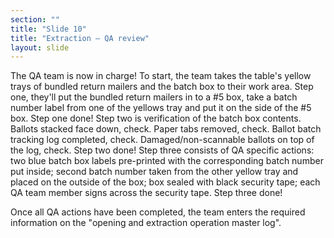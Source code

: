 ```yaml
---
section: ""
title: "Slide 10"
title: "Extraction – QA review"
layout: slide
---
```


The QA team is now in charge! To start, the team takes the table's yellow trays of bundled return mailers and the batch box to their work area. Step one, they'll put the bundled return mailers in to a #5 box, take a batch number label from one of the yellows tray and put it on the side of the #5 box. Step one done! Step two is verification of the batch box contents. Ballots stacked face down, check. Paper tabs removed, check. Ballot batch tracking log completed, check. Damaged/non-scannable ballots on top of the log, check. Step two done! Step three consists of QA specific actions: two blue batch box labels pre-printed with the corresponding batch number put inside; second batch number taken from the other yellow tray and placed on the outside of the box; box sealed with black security tape; each QA team member signs across the security tape. Step three done!

Once all QA actions have been completed, the team enters the required information on the "opening and extraction operation master log".
